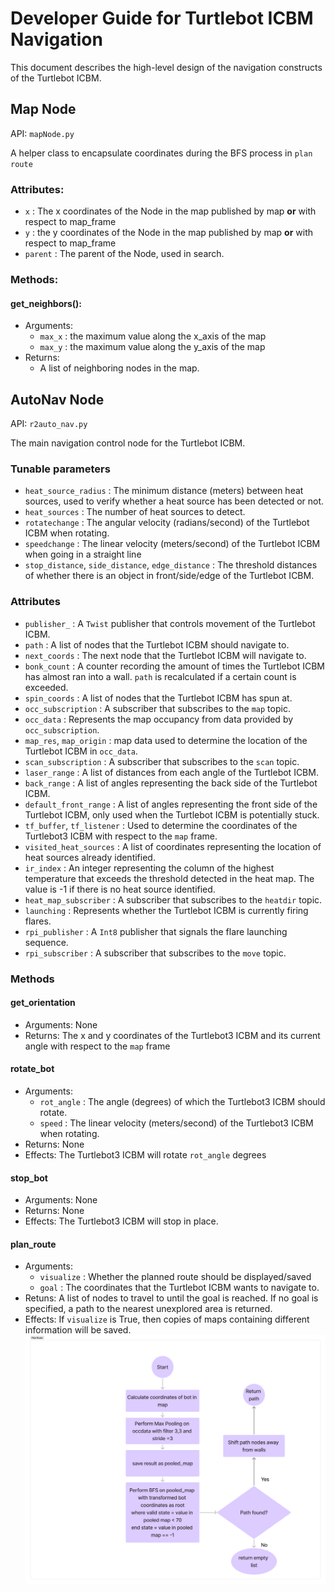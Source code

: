 # Developer Guide for Turtlebot ICBM Navigation
This document describes the high-level design of the navigation constructs of the Turtlebot ICBM.

## Map Node
API: `mapNode.py`

A helper class to encapsulate coordinates during the BFS process in `plan route`

### Attributes:
* `x` : The x coordinates of the Node in the map published by map **or** with respect to map_frame
* `y` : the y coordinates of the Node in the map published by map **or** with respect to map_frame
* `parent` : The parent of the Node, used in search.

### Methods:
####  get_neighbors():
* Arguments:
    * `max_x` : the maximum value along the x_axis of the map
    * `max_y` : the maximum value along the y_axis of the map
* Returns: 
    * A list of neighboring nodes in the map.

## AutoNav Node
API: `r2auto_nav.py`

The main navigation control node for the Turtlebot ICBM.

### Tunable parameters
* `heat_source_radius` : The minimum distance (meters) between heat sources, used to verify whether a heat source has been detected or not.
* `heat_sources` : The number of heat sources to detect.
* `rotatechange` : The angular velocity (radians/second) of the Turtlebot ICBM when rotating.
* `speedchange` : The linear velocity (meters/second) of the Turtlebot ICBM when going in a straight line
* `stop_distance`, `side_distance`, `edge_distance` : The threshold distances of whether there is an object in front/side/edge of the Turtlebot ICBM.

### Attributes
* `publisher_` : A `Twist` publisher that controls movement of the Turtlebot ICBM. 
* `path` : A list of nodes that the Turtlebot ICBM should navigate to.
* `next_coords` : The next node that the Turtlebot ICBM will navigate to.
* `bonk_count` : A counter recording the amount of times the Turtlebot ICBM has almost ran into a wall. `path` is recalculated if a certain count is exceeded.
* `spin_coords` : A list of nodes that the Turtlebot ICBM has spun at.
* `occ_subscription` : A subscriber that subscribes to the `map` topic.
* `occ_data` : Represents the map occupancy from data provided by `occ_subscription`.
* `map_res`, `map_origin` : map data used to determine the location of the Turtlebot ICBM in `occ_data`.
* `scan_subscription` : A subscriber that subscribes to the `scan` topic.
* `laser_range` : A list of distances from each angle of the Turtlebot ICBM.
* `back_range` : A list of angles representing the back side of the Turtlebot ICBM.
* `default_front_range` : A list of angles representing the front side of the Turtlebot ICBM, only used when the Turtlebot ICBM is potentially stuck.
* `tf_buffer`, `tf_listener` : Used to determine the coordinates of the Turtlebot3 ICBM with respect to the `map` frame.
* `visited_heat_sources` : A list of coordinates representing the location of heat sources already identified.
* `ir_index` : An integer representing the column of the highest temperature that exceeds the threshold detected in the heat map. The value is -1 if there is no heat source identified.
* `heat_map_subscriber` : A subscriber that subscribes to the `heatdir` topic.
* `launching` : Represents whether the Turtlebot ICBM is currently firing flares.
* `rpi_publisher` : A `Int8` publisher that signals the flare launching sequence.
* `rpi_subscriber` : A subscriber that subscribes to the `move` topic.


### Methods

#### get_orientation
* Arguments: None
* Returns: The x and y coordinates of the Turtlebot3 ICBM and its current angle with respect to the `map` frame

#### rotate_bot
* Arguments: 
    * `rot_angle` : The angle (degrees) of which the Turtlebot3 ICBM should rotate.
    * `speed` : The linear velocity (meters/second) of the Turtlebot3 ICBM when rotating.
* Returns: None
* Effects: The Turtlebot3 ICBM will rotate `rot_angle` degrees

#### stop_bot
* Arguments: None
* Returns: None
* Effects: The Turtlebot3 ICBM will stop in place.

#### plan_route
* Arguments: 
    * `visualize` : Whether the planned route should be displayed/saved
    * `goal` : The coordinates that the Turtlebot ICBM wants to navigate to.
* Retuns: A list of nodes to travel to until the goal is reached. If no goal is specified, a path to the nearest unexplored area is returned.
* Effects: If `visualize` is True, then copies of maps containing different information will be saved.
![plan_route diagram](.\flow_chart_diagrams\plan_route_flow_chart_diagram.png)

